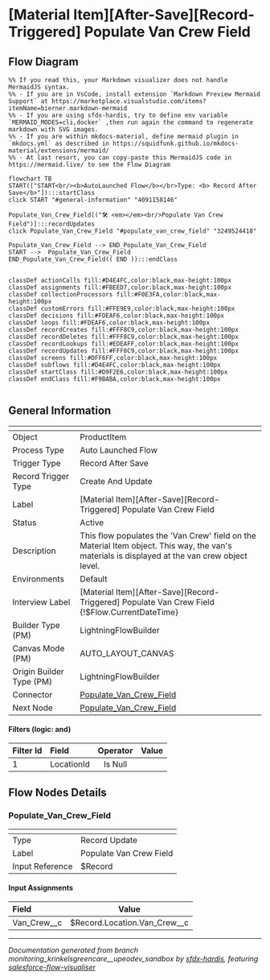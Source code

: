 # [Material Item][After-Save][Record-Triggered] Populate Van Crew Field

## Flow Diagram

```mermaid
%% If you read this, your Markdown visualizer does not handle MermaidJS syntax.
%% - If you are in VsCode, install extension `Markdown Preview Mermaid Support` at https://marketplace.visualstudio.com/items?itemName=bierner.markdown-mermaid
%% - If you are using sfdx-hardis, try to define env variable `MERMAID_MODES=cli,docker` ,then run again the command to regenerate markdown with SVG images.
%% - If you are within mkdocs-material, define mermaid plugin in `mkdocs.yml` as described in https://squidfunk.github.io/mkdocs-material/extensions/mermaid/
%% - At last resort, you can copy-paste this MermaidJS code in https://mermaid.live/ to see the Flow Diagram

flowchart TB
START(["START<br/><b>AutoLaunched Flow</b></br>Type: <b> Record After Save</b>"]):::startClass
click START "#general-information" "4091158146"

Populate_Van_Crew_Field[("🛠️ <em></em><br/>Populate Van Crew Field")]:::recordUpdates
click Populate_Van_Crew_Field "#populate_van_crew_field" "3249524418"

Populate_Van_Crew_Field --> END_Populate_Van_Crew_Field
START -->  Populate_Van_Crew_Field
END_Populate_Van_Crew_Field(( END )):::endClass


classDef actionCalls fill:#D4E4FC,color:black,max-height:100px
classDef assignments fill:#FBEED7,color:black,max-height:100px
classDef collectionProcessors fill:#F0E3FA,color:black,max-height:100px
classDef customErrors fill:#FFE9E9,color:black,max-height:100px
classDef decisions fill:#FDEAF6,color:black,max-height:100px
classDef loops fill:#FDEAF6,color:black,max-height:100px
classDef recordCreates fill:#FFF8C9,color:black,max-height:100px
classDef recordDeletes fill:#FFF8C9,color:black,max-height:100px
classDef recordLookups fill:#EDEAFF,color:black,max-height:100px
classDef recordUpdates fill:#FFF8C9,color:black,max-height:100px
classDef screens fill:#DFF6FF,color:black,max-height:100px
classDef subflows fill:#D4E4FC,color:black,max-height:100px
classDef startClass fill:#D9F2E6,color:black,max-height:100px
classDef endClass fill:#F9BABA,color:black,max-height:100px


```

## General Information

|<!-- -->|<!-- -->|
|:---|:---|
|Object|ProductItem|
|Process Type| Auto Launched Flow|
|Trigger Type| Record After Save|
|Record Trigger Type| Create And Update|
|Label|[Material Item][After-Save][Record-Triggered] Populate Van Crew Field|
|Status|Active|
|Description|This flow populates the 'Van Crew' field on the Material Item object. This way, the van's materials is displayed at the van crew object level.|
|Environments|Default|
|Interview Label|[Material Item][After-Save][Record-Triggered] Populate Van Crew Field {!$Flow.CurrentDateTime}|
| Builder Type (PM)|LightningFlowBuilder|
| Canvas Mode (PM)|AUTO_LAYOUT_CANVAS|
| Origin Builder Type (PM)|LightningFlowBuilder|
|Connector|[Populate_Van_Crew_Field](#populate_van_crew_field)|
|Next Node|[Populate_Van_Crew_Field](#populate_van_crew_field)|


#### Filters (logic: **and**)

|Filter Id|Field|Operator|Value|
|:-- |:-- |:--:|:--: |
|1|LocationId| Is Null|<!-- -->|


## Flow Nodes Details

### Populate_Van_Crew_Field

|<!-- -->|<!-- -->|
|:---|:---|
|Type|Record Update|
|Label|Populate Van Crew Field|
|Input Reference|$Record|


#### Input Assignments

|Field|Value|
|:-- |:--: |
|Van_Crew__c|$Record.Location.Van_Crew__c|








___

_Documentation generated from branch monitoring_krinkelsgreencare__upeodev_sandbox by [sfdx-hardis](https://sfdx-hardis.cloudity.com), featuring [salesforce-flow-visualiser](https://github.com/toddhalfpenny/salesforce-flow-visualiser)_